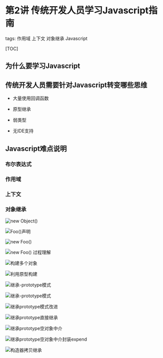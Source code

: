 # 第2讲 传统开发人员学习Javascript指南

tags: 作用域 上下文 对象继承 Javascript

[TOC]


## 为什么要学习Javascript

## 传统开发人员需要针对Javascript转变哪些思维

- 大量使用回调函数

- 原型继承

- 弱类型

- 无IDE支持

## Javascript难点说明

### 布尔表达式

### 作用域

### 上下文

### 对象继承


![new Object()](image/js-Object02-01.png)



![Foo()声明](image/js-Object02-02.png)



![new Foo()](image/js-Object02-03.png)


![new Foo() 过程理解](image/js-Object02-04.png)


![构建多个对象](image/js-Object02-05.png)


![利用原型构建](image/js-Object02-06.png)


![继承-prototype模式](image/js-Object02-07-1.png)

![继承-prototype模式](image/js-Object02-07.png)

![继承prototype模式改进](image/js-Object02-08.png)

![继承prototype直接继承](image/js-Object02-09.png)

![继承prototype空对象中介](image/js-Object02-10.png)

![继承prototype空对象中介封装expend](image/js-Object02-11.png)


![构造器拷贝继承](image/js-Object02-12.png)
